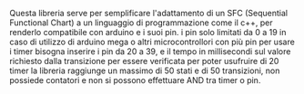 Questa libreria serve per semplificare l'adattamento di un SFC (Sequential Functional Chart) a un linguaggio di programmazione come il c++, per renderlo compatibile con arduino e i suoi pin.
i pin solo limitati da 0 a 19 in caso di utilizzo di arduino mega o altri microcontrollori con più pin
per usare i timer bisogna inserire i pin da 20 a 39, e il tempo in millisecondi sul valore richiesto dalla transizione per essere verificata per poter usufruire di 20 timer
la libreria raggiunge un massimo di 50 stati e di 50 transizioni, non possiede contatori e non si possono effettuare AND tra timer o pin.
